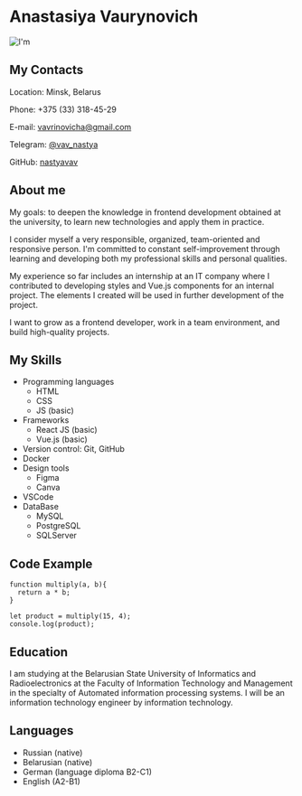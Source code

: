 # Anastasiya Vaurynovich
![I'm](/rsschool-cv/images/cv-foto.png)

## My Contacts
Location: Minsk, Belarus

Phone: +375 (33) 318-45-29

E-mail: [vavrinovicha@gmail.com](vavrinovicha@gmail.com)

Telegram: [@vav_nastya](https://t.me/vav_nastya "It's my Telegram :)")

GitHub: [nastyavav](https://github.com/nastyavav "It's my GitHub :з")

## About me

My goals: to deepen the knowledge in frontend development obtained at the university, to learn new technologies and apply them in practice.

I consider myself a very responsible, organized, team-oriented and responsive person. I'm committed to constant self-improvement through learning and developing both my professional skills and personal qualities.

My experience so far includes an internship at an IT company where I contributed to developing styles and Vue.js components for an internal project. The elements I created will be used in further development of the project.

I want to grow as a frontend developer, work in a team environment, and build high-quality projects.

## My Skills

- Programming languages
    - HTML
    - CSS
    - JS (basic)
- Frameworks
    - React JS (basic)
    - Vue.js (basic)
- Version control: Git, GitHub
- Docker
- Design tools
    - Figma
    - Canva
- VSCode
- DataBase
    - MySQL
    - PostgreSQL
    - SQLServer

## Code Example

```
function multiply(a, b){
  return a * b;
}

let product = multiply(15, 4);
console.log(product);
```

## Education

I am studying at the Belarusian State University of Informatics and Radioelectronics at the Faculty of Information Technology and Management in the specialty of Automated information processing systems. I will be an information technology engineer by information technology.

## Languages

- Russian (native)
- Belarusian (native)
- German (language diploma B2-C1)
- English (A2-B1)